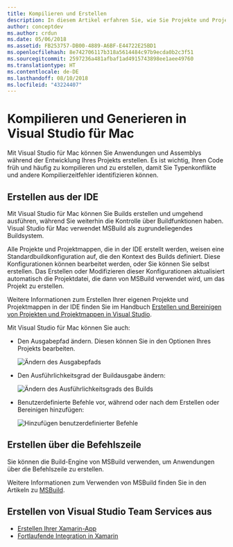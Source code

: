 ```yaml
---
title: Kompilieren und Erstellen
description: In diesem Artikel erfahren Sie, wie Sie Projekte und Projektmappen in Visual Studio für Mac kompilieren und erstellen können.
author: conceptdev
ms.author: crdun
ms.date: 05/06/2018
ms.assetid: FB253757-DB00-4889-A6BF-E44722E25BD1
ms.openlocfilehash: 8e742706117b318a5614484c97b9ecda0b2c3f51
ms.sourcegitcommit: 2597236a481afbaf1ad4915743898ee1aee49760
ms.translationtype: HT
ms.contentlocale: de-DE
ms.lasthandoff: 08/10/2018
ms.locfileid: "43224407"
---
```

# <a name="compiling-and-building-in-visual-studio-for-mac"></a>Kompilieren und Generieren in Visual Studio für Mac

Mit Visual Studio für Mac können Sie Anwendungen und Assemblys während der Entwicklung Ihres Projekts erstellen. Es ist wichtig, Ihren Code früh und häufig zu kompilieren und zu erstellen, damit Sie Typenkonflikte und andere Kompilierzeitfehler identifizieren können.

## <a name="building-from-the-ide"></a>Erstellen aus der IDE

Mit Visual Studio für Mac können Sie Builds erstellen und umgehend ausführen, während Sie weiterhin die Kontrolle über Buildfunktionen haben. Visual Studio für Mac verwendet MSBuild als zugrundeliegendes Buildsystem.

Alle Projekte und Projektmappen, die in der IDE erstellt werden, weisen eine Standardbuildkonfiguration auf, die den Kontext des Builds definiert. Diese Konfigurationen können bearbeitet werden, oder Sie können Sie selbst erstellen. Das Erstellen oder Modifizieren dieser Konfigurationen aktualisiert automatisch die Projektdatei, die dann von MSBuild verwendet wird, um das Projekt zu erstellen.

Weitere Informationen zum Erstellen Ihrer eigenen Projekte und Projektmappen in der IDE finden Sie im Handbuch [Erstellen und Bereinigen von Projekten und Projektmappen in Visual Studio](building-and-cleaning-projects-and-solutions.md).

Mit Visual Studio für Mac können Sie auch:

* Den Ausgabepfad ändern. Diesen können Sie in den Optionen Ihres Projekts bearbeiten.

    ![Ändern des Ausgabepfads](media/compiling-and-building-image4.png)

* Den Ausführlichkeitsgrad der Buildausgabe ändern:

    ![Ändern des Ausführlichkeitsgrads des Builds](media/compiling-and-building-image5.png)

* Benutzerdefinierte Befehle vor, während oder nach dem Erstellen oder Bereinigen hinzufügen:

    ![Hinzufügen benutzerdefinierter Befehle](media/compiling-and-building-image6.png)

## <a name="building-from-command-line"></a>Erstellen über die Befehlszeile

Sie können die Build-Engine von MSBuild verwenden, um Anwendungen über die Befehlszeile zu erstellen.

Weitere Informationen zum Verwenden von MSBuild finden Sie in den Artikeln zu [MSBuild](/visualstudio/msbuild/msbuild).

## <a name="building-from-visual-studio-team-services"></a>Erstellen von Visual Studio Team Services aus

* [Erstellen Ihrer Xamarin-App](/vsts/pipelines/apps/mobile/xamarin?view=vsts&tabs=vsts)
* [Fortlaufende Integration in Xamarin](https://developer.xamarin.com/guides/cross-platform/ci/)